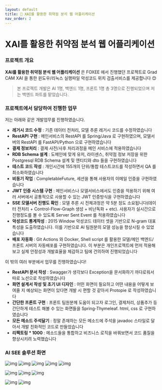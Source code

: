 ```yaml
---
layout: default
title: 📌 XAI를 활용한 취약점 분석 웹 어플리케이션
nav_order: 2
---
```




# **XAI를 활용한 취약점 분석 웹 어플리케이션**

### 프로젝트 개요

**XAI를 활용한 취약점 분석 웹 어플리케이션** 은 FOXEE 에서 진행했던 프로젝트로 Grad CAM XAI 을 통한 윈도우/리눅스 실행파일 악성코드 위치 검출서비스를 제공합니다 😊
> 본 프로젝트 개발은 AI 1명, 백엔드 1명, 프론트 1명 총 3명으로 진행되었으며 저는 백엔드 파트를 맡았습니다.

### 프로젝트에서 담당하여 진행한 업무

저는 아래와 같은 개발업무를 진행하였습니다.

* **레거시 코드 수정** : 기존 데이터 전처리, 모델 추론 레거시 코드를 수정하였습니다
* **RestAPI 구현** : 메인서비스의 RestAPI 를 Spring/Java 로 구현하였으며, 모델서버의 RestAPI 를 FastAPI/Python 으로 구현하였습니다
* **결제 정보처리** : 결제 사전/사후 처리과정을 메인 서비스에 적용하였습니다
* **RDB Schema 설계** : 도메인에 맞게 유저, 라이센스, 취약점 정보 저장을 위한 Postgresql RDB Schema 설계 및 엔티티와 dto 들을 구현하였습니다
* **테스트 코드 작성** : 개인시간에 155개의 단위/통합 테스트코드를 작성하면서 QA 를 최소화하였습니다
* **비동기 작업** : CompletableFuture, 세션을 통해 사용자의 이메일 인증을 구현하였습니다
* **JWT 인증 시스템 구현** : 메인서비스나 모델서비스에서도 인증을 적용하기 위해 여러 서버에서 공통적으로 사용할 수 있는 JWT 인증방식을 구현하였습니다
* **SSE 모델서버 진행도 확인** : 모델 추론 시 전체과정은 약 5분 정도 소요됩니다(데이터 전처리 + Control-Flow-Graph 생성 + 비난독화 + etc). 사용자가 실시간으로 진행정도를 볼 수 있도록 Server Sent Event 를 적용하였습니다
* **악성코드 통계작성** : 2015 Window 악성코드 데이터 셋을 기반으로 N-gram 대표 특성을 도출하였습니다. 이를 기반으로 AI 팀원분의 모델 성능을 향상시킬 수 있었습니다
* **배포 자동화** : Git Actions 와 Docker, Shell script 를 활용한 모델/메인 백엔드/프론트 서버의 자동배포를 구현하였습니다. 이 부분은 개인프로젝트에 먼저 적용해보고 실제 안정성과 개발효율을 체감하고 팀에 건의하여 진행되었습니다


이 밖의 여러 부분에서 업무를 진행하였습니다!

* **RestAPI 문서 작성** : Swagger가 생각보다 Exception을 문서화하기 까다로워서 따로 노션으로 작성하였습니다
* **화면 설계서 작성 및 초기 UI 디자인** : 어떤 화면이 필요하고 어떤 내용을 어떻게 보여줄 지 예상되는 화면이 있다면 개발 시 편할 것 같아서 Protopie 로 작성하였습니다
* **간단한 프론트 구현** : 프론트 팀원분께 도움이 되고자 로그인, 결제처리, 상품추가 등 간단하게 테스트 해볼 수 있는 화면들을 Spring-Thymeleaf. html, css 로 구현하였습니다
* **모든 메소드 주석달기** : 정말 존재하는 모든 메소드에 주석을 javadoc 스타일로 달아서 개발 친화적인 코드로 만들었습니다
* **리팩토링 * 1000** : 메소드들을 통합하고 비즈니스 로직을 바꿔보면서 코드 품질을 향상시키려 노력했습니다

### AI SEE 솔루션 화면

![img](../../assets/foxee/그림10.png)
![img](../../assets/foxee/그림1.png)
![img](../../assets/foxee/그림2.png)
![img](../../assets/foxee/그림3.png)
![img](../../assets/foxee/그림4.png)

![img](../../assets/foxee/그림5.png)
![img](../../assets/foxee/그림6.png)
![img](../../assets/foxee/그림7.png)

![img](../../assets/foxee/그림15.png)
![img](../../assets/foxee/그림9.png)


